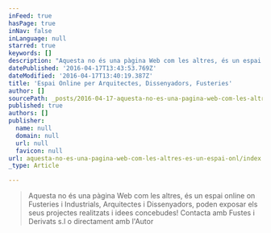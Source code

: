 ```yaml
---
inFeed: true
hasPage: true
inNav: false
inLanguage: null
starred: true
keywords: []
description: "Aquesta no és una pàgina Web com les altres, és un espai online on exposar idees, projectes realitzats i idees concebudes! Contacta amb Fustes i Derivats s.l o directament amb l'Autor!\_"
datePublished: '2016-04-17T13:43:53.769Z'
dateModified: '2016-04-17T13:40:19.387Z'
title: 'Espai Online per Arquitectes, Dissenyadors, Fusteries'
author: []
sourcePath: _posts/2016-04-17-aquesta-no-es-una-pagina-web-com-les-altres-es-un-espai-onl.md
published: true
authors: []
publisher:
  name: null
  domain: null
  url: null
  favicon: null
url: aquesta-no-es-una-pagina-web-com-les-altres-es-un-espai-onl/index.html
_type: Article

---
```

> Aquesta no és una pàgina Web com les altres, és un espai online on Fusteries i Industrials, Arquitectes  i Dissenyadors, poden exposar els seus projectes realitzats i idees concebudes! Contacta amb Fustes i Derivats s.l o directament amb l'Autor